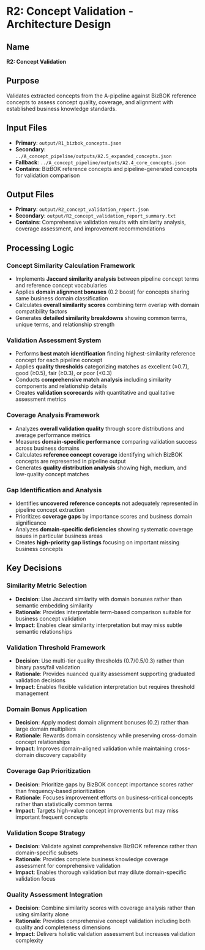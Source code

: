 # R2: Concept Validation - Architecture Design

## Name
**R2: Concept Validation**

## Purpose
Validates extracted concepts from the A-pipeline against BizBOK reference concepts to assess concept quality, coverage, and alignment with established business knowledge standards.

## Input Files
- **Primary**: `output/R1_bizbok_concepts.json`
- **Secondary**: `../A_concept_pipeline/outputs/A2.5_expanded_concepts.json`
- **Fallback**: `../A_concept_pipeline/outputs/A2.4_core_concepts.json`
- **Contains**: BizBOK reference concepts and pipeline-generated concepts for validation comparison

## Output Files
- **Primary**: `output/R2_concept_validation_report.json`
- **Secondary**: `output/R2_concept_validation_report_summary.txt`
- **Contains**: Comprehensive validation results with similarity analysis, coverage assessment, and improvement recommendations

## Processing Logic

### Concept Similarity Calculation Framework
- Implements **Jaccard similarity analysis** between pipeline concept terms and reference concept vocabularies
- Applies **domain alignment bonuses** (0.2 boost) for concepts sharing same business domain classification
- Calculates **overall similarity scores** combining term overlap with domain compatibility factors
- Generates **detailed similarity breakdowns** showing common terms, unique terms, and relationship strength

### Validation Assessment System
- Performs **best match identification** finding highest-similarity reference concept for each pipeline concept
- Applies **quality thresholds** categorizing matches as excellent (≥0.7), good (≥0.5), fair (≥0.3), or poor (<0.3)
- Conducts **comprehensive match analysis** including similarity components and relationship details
- Creates **validation scorecards** with quantitative and qualitative assessment metrics

### Coverage Analysis Framework
- Analyzes **overall validation quality** through score distributions and average performance metrics
- Measures **domain-specific performance** comparing validation success across business domains
- Calculates **reference concept coverage** identifying which BizBOK concepts are represented in pipeline output
- Generates **quality distribution analysis** showing high, medium, and low-quality concept matches

### Gap Identification and Analysis
- Identifies **uncovered reference concepts** not adequately represented in pipeline concept extraction
- Prioritizes **coverage gaps** by importance scores and business domain significance
- Analyzes **domain-specific deficiencies** showing systematic coverage issues in particular business areas
- Creates **high-priority gap listings** focusing on important missing business concepts

## Key Decisions

### Similarity Metric Selection
- **Decision**: Use Jaccard similarity with domain bonuses rather than semantic embedding similarity
- **Rationale**: Provides interpretable term-based comparison suitable for business concept validation
- **Impact**: Enables clear similarity interpretation but may miss subtle semantic relationships

### Validation Threshold Framework
- **Decision**: Use multi-tier quality thresholds (0.7/0.5/0.3) rather than binary pass/fail validation
- **Rationale**: Provides nuanced quality assessment supporting graduated validation decisions
- **Impact**: Enables flexible validation interpretation but requires threshold management

### Domain Bonus Application
- **Decision**: Apply modest domain alignment bonuses (0.2) rather than large domain multipliers
- **Rationale**: Rewards domain consistency while preserving cross-domain concept relationships
- **Impact**: Improves domain-aligned validation while maintaining cross-domain discovery capability

### Coverage Gap Prioritization
- **Decision**: Prioritize gaps by BizBOK concept importance scores rather than frequency-based prioritization
- **Rationale**: Focuses improvement efforts on business-critical concepts rather than statistically common terms
- **Impact**: Targets high-value concept improvements but may miss important frequent concepts

### Validation Scope Strategy
- **Decision**: Validate against comprehensive BizBOK reference rather than domain-specific subsets
- **Rationale**: Provides complete business knowledge coverage assessment for comprehensive validation
- **Impact**: Enables thorough validation but may dilute domain-specific validation focus

### Quality Assessment Integration
- **Decision**: Combine similarity scores with coverage analysis rather than using similarity alone
- **Rationale**: Provides comprehensive concept validation including both quality and completeness dimensions
- **Impact**: Delivers holistic validation assessment but increases validation complexity